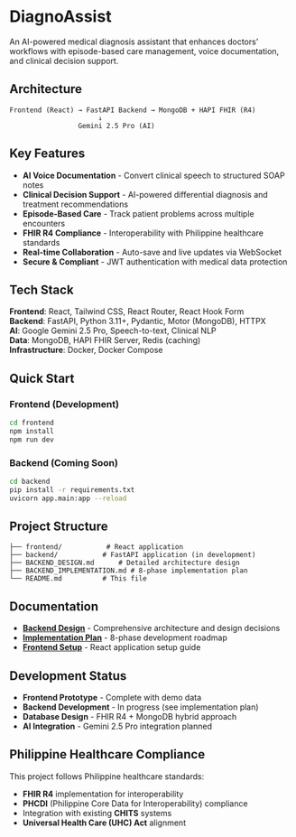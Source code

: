 # DiagnoAssist

An AI-powered medical diagnosis assistant that enhances doctors' workflows with episode-based care management, voice documentation, and clinical decision support.

## Architecture

```
Frontend (React) → FastAPI Backend → MongoDB + HAPI FHIR (R4)
                      ↓
                 Gemini 2.5 Pro (AI)
```

## Key Features

- **AI Voice Documentation** - Convert clinical speech to structured SOAP notes
- **Clinical Decision Support** - AI-powered differential diagnosis and treatment recommendations  
- **Episode-Based Care** - Track patient problems across multiple encounters
- **FHIR R4 Compliance** - Interoperability with Philippine healthcare standards
- **Real-time Collaboration** - Auto-save and live updates via WebSocket
- **Secure & Compliant** - JWT authentication with medical data protection

## Tech Stack

**Frontend**: React, Tailwind CSS, React Router, React Hook Form  
**Backend**: FastAPI, Python 3.11+, Pydantic, Motor (MongoDB), HTTPX  
**AI**: Google Gemini 2.5 Pro, Speech-to-text, Clinical NLP  
**Data**: MongoDB, HAPI FHIR Server, Redis (caching)  
**Infrastructure**: Docker, Docker Compose

## Quick Start

### Frontend (Development)
```bash
cd frontend
npm install
npm run dev
```

### Backend (Coming Soon)
```bash
cd backend
pip install -r requirements.txt
uvicorn app.main:app --reload
```

## Project Structure

```
├── frontend/           # React application
├── backend/           # FastAPI application (in development)
├── BACKEND_DESIGN.md      # Detailed architecture design
├── BACKEND_IMPLEMENTATION.md # 8-phase implementation plan
└── README.md          # This file
```

## Documentation

- **[Backend Design](./BACKEND_DESIGN.md)** - Comprehensive architecture and design decisions
- **[Implementation Plan](./BACKEND_IMPLEMENTATION.md)** - 8-phase development roadmap
- **[Frontend Setup](./frontend/README.md)** - React application setup guide

## Development Status

- **Frontend Prototype** - Complete with demo data
- **Backend Development** - In progress (see implementation plan)
- **Database Design** - FHIR R4 + MongoDB hybrid approach
- **AI Integration** - Gemini 2.5 Pro integration planned

## Philippine Healthcare Compliance

This project follows Philippine healthcare standards:
- **FHIR R4** implementation for interoperability
- **PHCDI** (Philippine Core Data for Interoperability) compliance
- Integration with existing **CHITS** systems
- **Universal Health Care (UHC) Act** alignment
